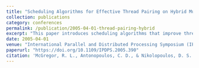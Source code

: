 ```yaml
---
title: "Scheduling Algorithms for Effective Thread Pairing on Hybrid Multiprocessors"
collection: publications
category: conferences
permalink: /publication/2005-04-01-thread-pairing-hybrid
excerpt: "This paper introduces scheduling algorithms that improve thread pairing for hybrid multiprocessors, targeting execution efficiency on SMT and CMP hardware architectures."
date: 2005-04-01
venue: "International Parallel and Distributed Processing Symposium (IPDPS)"
paperurl: "https://doi.org/10.1109/IPDPS.2005.390"
citation: 'McGregor, R. L., Antonopoulos, C. D., & Nikolopoulos, D. S. (2005). &quot;Scheduling Algorithms for Effective Thread Pairing on Hybrid Multiprocessors.&quot; <i>IPDPS 2005</i>. https://doi.org/10.1109/IPDPS.2005.390'
---
```

